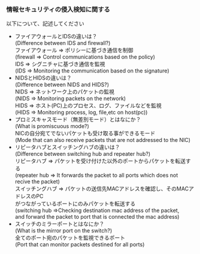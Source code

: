 ### 情報セキュリティの侵入検知に関する<br />
以下について、記述してください<br />

* ファイアウォールとIDSの違いは？<br />
(Difference between IDS and firewall?)<br />
ファイアウォール => ポリシーに基づき通信を制御<br />
(firewall => Control communications based on the policy)<br />
IDS => シグニチャに基づき通信を監視<br />
(IDS => Monitoring the communication based on the signature)<br />
* NIDSとHIDSの違いは？<br />
(Difference between NIDS and HIDS?)<br />
NIDS => ネットワーク上のパケットの監視<br />
(NIDS => Monitoring packets on the network)<br />
HIDS => ホスト(PC)上のプロセス、ログ、ファイルなどを監視<br />
(HIDS => Monitoring process, log, file,etc on host(pc))<br />
* プロミスキャスモード（無差別モード）とはなにか？<br />
(What is promiscuous mode?)<br />
NICの自分宛てでないパケットも受け取る事ができるモード<br />
(Mode that can also receive packets that are not addressed to the NIC)
* リピータハブとスイッチングハブの違いは？<br />
(Difference between switching hub and repeater hub?)<br />
リピータハブ => パケットを受け付けた以外のポートからパケットを転送する<br />
(repeater hub => It forwards the packet to all ports which does not <br />
recive the packet)<br />
スイッチングハブ => パケットの送信先MACアドレスを確認し、そのMACアドレスのPC<br />
がつながっているポートにのみパケットを転送する<br />
(switching hub =>Checking destination mac address of the packet, <br />
and forward the packet to port that is connected the mac address)<br />
* スイッチのミラーポートとはなにか？<br />
(What is the mirror port on the switch?)<br />
全てのポート宛のパケットを監視できるポート<br />
(Port that can monitor packets destined for all ports)<br />
